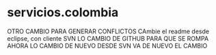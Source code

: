 # servicios.colombia
OTRO CAMBIO PARA GENERAR CONFLICTOS
CAmbie el readme desde eclipse, con cliente SVN
LO CAMBIO DE GITHUB PARA QUE SE ROMPA
AHORA LO CAMBIO DE NUEVO DESDE SVN
VA DE NUEVO EL CAMBIO
